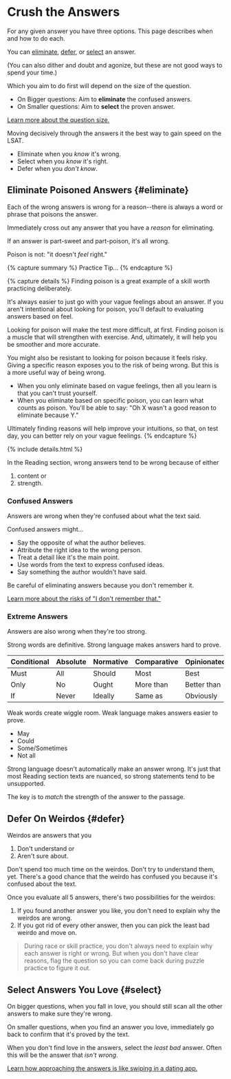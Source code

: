 # Crush the Answers

For any given answer you have three options. This page describes when and how to do each. 

You can [eliminate](#eliminate), [defer](#defer), or [select](#select) an answer. 

(You can also dither and doubt and agonize, but these are not good ways to spend your time.)

Which you aim to do first will depend on the size of the question.
- On Bigger questions: Aim to **eliminate** the confused answers.
- On Smaller questions: Aim to **select** the proven answer.

[Learn more about the question size.][size]

Moving decisively through the answers it the best way to gain speed on the LSAT.
- Eliminate when you *know* it's wrong.
- Select when you *know* it's right.
- Defer when you *don't know*.

## Eliminate Poisoned Answers {#eliminate}

Each of the wrong answers is wrong for a reason--there is always a word or phrase that poisons the answer. 

Immediately cross out any answer that you have a *reason* for eliminating.

If an answer is part-sweet and part-poison, it's all wrong.

Poison is not: "it doesn't *feel* right."

{% capture summary %}
Practice Tip...
{% endcapture %}

{% capture details %}
Finding poison is a great example of a skill worth practicing deliberately.

It's always easier to just go with your vague feelings about an answer. If you aren't intentional about looking for poison, you'll default to evaluating answers based on feel.

Looking for poison will make the test more difficult, at first. Finding poison is a muscle that will strengthen with exercise. And, ultimately, it will help you be smoother and more accurate.

You might also be resistant to looking for poison because it feels risky. Giving a specific reason exposes you to the risk of being wrong. But this is a more useful way of being wrong. 

- When you only eliminate based on vague feelings, then all you learn is that you can't trust yourself. 
- When you eliminate based on specific poison, you can learn what counts as poison. You'll be able to say: "Oh X wasn't a good reason to eliminate because Y."

Ultimately finding reasons will help improve your intuitions, so that, on test day, you can better rely on your vague feelings.
{% endcapture %}

{% include details.html %}

In the Reading section, wrong answers tend to be wrong because of either

1. content or
2. strength.

### Confused Answers

Answers are wrong when they're confused about what the text said.

Confused answers might...

- Say the opposite of what the author believes.
- Attribute the right idea to the wrong person.
- Treat a detail like it's the main point.
- Use words from the text to express confused ideas.
- Say something the author wouldn't have said.

Be careful of eliminating answers because you don't remember it.

[Learn more about the risks of "I don't remember that."][remember]

### Extreme Answers

Answers are also wrong when they're too strong.

Strong words are definitive. Strong language makes answers hard to prove.

Conditional | Absolute | Normative | Comparative | Opinionated
-- | -- | -- | -- | --
Must | All | Should | Most | Best
Only | No | Ought | More than | Better than
If | Never | Ideally | Same as | Obviously

Weak words create wiggle room. Weak language makes answers easier to prove.

- May
- Could
- Some/Sometimes
- Not all

Strong language doesn't automatically make an answer wrong. It's just that most Reading section texts are nuanced, so strong statements tend to be unsupported.

The key is to *match* the strength of the answer to the passage. 

## Defer On Weirdos {#defer}

Weirdos are answers that you 

1. Don't understand or
2. Aren't sure about.

Don't spend too much time on the weirdos. Don't try to understand them, yet. There's a good chance that the weirdo has confused you because it's confused about the text.

Once you evaluate all 5 answers, there's two possibilities for the weirdos:

1. If you found another answer you like, you don't need to explain why the weirdos are wrong.
2. If you got rid of every other answer, then you can pick the least bad weirdo and move on. 

> During race or skill practice, you don't always need to explain why each answer is right or wrong. But when you don't have clear reasons, flag the question so you can come back during puzzle practice to figure it out.

## Select Answers You Love {#select}

On bigger questions, when you fall in love, you should still scan all the other answers to make sure they're wrong.

On smaller questions, when you find an answer you love, immediately go back to confirm that it's proved by the text.

When you don't find love in the answers, select the *least bad* answer. Often this will be the answer that *isn't wrong*. 

[Learn how approaching the answers is like swiping in a dating app.][swipe]

[size]: size.html
[swipe]: swipe.html
[remember]: remember.html
